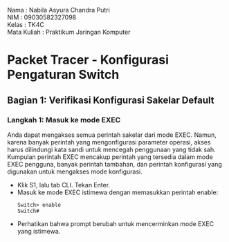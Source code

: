 Nama : Nabila Asyura Chandra Putri <br>
NIM : 09030582327098 <br>
Kelas : TK4C <br>
Mata Kuliah : Praktikum Jaringan Komputer <br>

# Packet Tracer - Konfigurasi Pengaturan Switch
## Bagian 1: Verifikasi Konfigurasi Sakelar Default
### Langkah 1: Masuk ke mode EXEC
Anda dapat mengakses semua perintah sakelar dari mode EXEC. Namun, karena banyak perintah yang mengonfigurasi parameter operasi, akses harus dilindungi kata sandi untuk mencegah penggunaan yang tidak sah.  Kumpulan perintah EXEC mencakup perintah yang tersedia dalam mode EXEC pengguna, banyak perintah tambahan, dan perintah konfigurasi yang digunakan untuk mengakses mode konfigurasi.
- Klik S1, lalu tab CLI. Tekan Enter.
- Masuk ke mode EXEC istimewa dengan memasukkan perintah enable:
  ```
  Switch> enable
  Switch#
  ```
- Perhatikan bahwa prompt berubah untuk mencerminkan mode EXEC yang istimewa.

